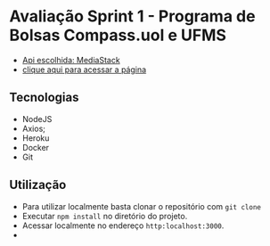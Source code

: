 # Avaliação Sprint 1 - Programa de Bolsas Compass.uol e UFMS
* [Api escolhida: MediaStack](https://mediastack.com/documentation)
* [clique aqui para acessar a página](https://compass-desafio.herokuapp.com)


## Tecnologias
- NodeJS
- Axios;
- Heroku
- Docker
- Git

## Utilização
- Para utilizar localmente basta clonar o repositório com `git clone`
- Executar `npm install` no diretório do projeto.
- Acessar localmente no endereço `http:localhost:3000`.
- 
